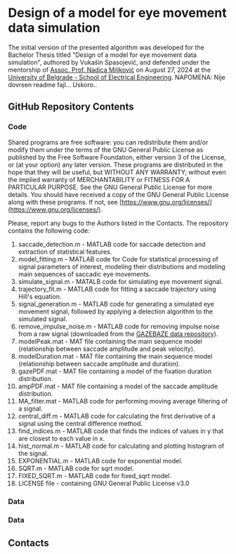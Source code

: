
# Design of a model for eye movement data simulation
The initial version of the presented algorithm was developed for the Bachelor Thesis titled "Design of a model for eye movement data simulation", authored by Vukašin Spasojević, and defended under the mentorship of [Assoc. Prof. Nadica Miljković](https://www.etf.bg.ac.rs/en/faculty/staff/nadica-miljkovic-4323) on August 27, 2024 at the [University of Belgrade - School of Electrical Engineering](https://www.etf.bg.ac.rs/en).
NAPOMENA: Nije dovrsen readme fajl... Uskoro..

## GitHub Repository Contents

### Code
Shared programs are free software: you can redistribute them and/or modify them under the terms of the GNU General Public License as published by the Free Software Foundation, either version 3 of the License, or (at your option) any later version. These programs are distributed in the hope that they will be useful, but WITHOUT ANY WARRANTY; without even the implied warranty of MERCHANTABILITY or FITNESS FOR A PARTICULAR PURPOSE. See the GNU General Public License for more details. You should have received a copy of the GNU General Public License along with these programs. If not, see [https://www.gnu.org/licenses/](https://www.gnu.org/licenses/).

Please, report any bugs to the Authors listed in the Contacts.
The repository contains the following code:

1) saccade_detection.m - MATLAB code for saccade detection and extraction of statistical features.
2) model_fitting.m - MATLAB code for Code for statistical processing of signal parameters of interest, modeling their distributions and modeling main sequences of saccadic eye movements.
3) simulate_signal.m - MATALB code for simulating eye movement signal.
4) trajectory_fit.m - MATLAB code for fitting a saccade trajectory using Hill's equation.
5) signal_generation.m - MATLAB code for generating a simulated eye movement signal, followed by applying a detection algorithm to the simulated signal.
6) remove_impulse_noise.m - MATLAB code for removing impulse noise from a raw signal (downloaded from the [GAZEBAZE data repository](10.1038/s41597-021-00959-y)).
7) modelPeak.mat - MAT file containing the main sequence model (relationship between saccade amplitude and peak velocity).
8) modelDuration.mat - MAT file containing the main sequence model (relationship between saccade amplitude and duration).
9) gazePDF.mat - MAT file containing a model of the fixation duration distribution.
10) ampPDF.mat - MAT file containing a model of the saccade amplitude distribution.
11) MA_filter.mat - MATLAB code for performing moving average filtering of a signal.
12) central_diff.m - MATLAB code for calculating the first derivative of a signal using the central difference method.
13) find_indices.m - MATLAB code that finds the indices of values in y that are closest to each value in x.
14) hist_normal.m - MATLAB code for calculating and plotting histogram of the signal.
15) EXPONENTIAL.m - MATLAB code for exponential model.
16) SQRT.m - MATLAB code for sqrt model.
17) FIXED_SQRT.m - MATLAB code for fixed_sqrt model.
18) LICENSE file - containing GNU General Public License v3.0

### Data

### Data

## Contacts
